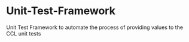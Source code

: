 # Unit-Test-Framework
Unit Test Framework to automate the process of providing values to the CCL unit tests
